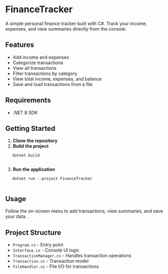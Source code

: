 
# FinanceTracker

A simple personal finance tracker built with C#. Track your income, expenses, and view summaries directly from the console.

## Features

- Add income and expenses
- Categorize transactions
- View all transactions
- Filter transactions by category
- View total income, expenses, and balance
- Save and load transactions from a file

## Requirements

- .NET 8 SDK

## Getting Started

1. **Clone the repository**
2. **Build the project**
   
```
   dotnet build
   
```
3. **Run the application**
   
```
   dotnet run --project FinanceTracker
   
```

## Usage

Follow the on-screen menu to add transactions, view summaries, and save your data.

## Project Structure

- `Program.cs` - Entry point
- `Interface.cs` - Console UI logic
- `TransactionManager.cs` - Handles transaction operations
- `Transaction.cs` - Transaction model
- `FileHandler.cs` - File I/O for transactions

